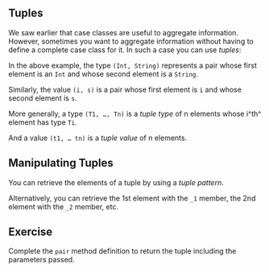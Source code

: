 
## Tuples

We saw earlier that case classes are useful to aggregate information.
However, sometimes you want to aggregate information without having to define
a complete case class for it. In such a case you can use *tuples*:



In the above example, the type `(Int, String)` represents a pair whose
first element is an `Int` and whose second element is a `String`.

Similarly, the value `(i, s)` is a pair whose first element is `i` and
whose second element is `s`.

More generally, a type `(T1, …, Tn)` is a *tuple type* of n elements
whose i^th^ element has type `Ti`.

And a value `(t1, … tn)` is a *tuple value* of n elements.

## Manipulating Tuples

You can retrieve the elements of a tuple by using a *tuple pattern*.

Alternatively, you can retrieve the 1st element with the `_1` member,
the 2nd element with the `_2` member, etc.

## Exercise

Complete the `pair` method definition to return the tuple including the parameters passed.
